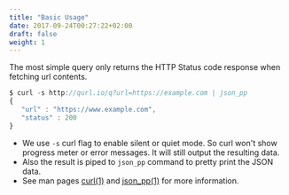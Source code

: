 ```yaml
---
title: "Basic Usage"
date: 2017-09-24T00:27:22+02:00
draft: false
weight: 1
---
```

The most simple query only returns the HTTP Status code response when fetching
url contents.

```javascript
$ curl -s http://qurl.io/q?url=https://example.com | json_pp
{
   "url" : "https://www.example.com",
   "status" : 200
}
```

- We use `-s` curl flag to enable silent or quiet mode. So curl won't show
progress meter or error messages. It will still output the resulting data.
- Also the result is piped to `json_pp` command to pretty print the JSON data.
- See man pages [curl(1)](http://www.manpagez.com/man/1/curl/) and
[json_pp(1)](http://www.manpagez.com/man/1/json_pp/) for more information.
